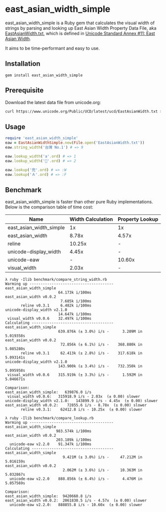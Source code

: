 # east_asian_width_simple

east_asian_width_simple is a Ruby gem that calculates the visual width of strings by parsing and looking up East Asian Width Property Data File, aka [EastAsianWidth.txt](https://www.unicode.org/Public/UCD/latest/ucd/EastAsianWidth.txt), which is defined in [Unicode Standard Annex #11: East Asian Width](https://www.unicode.org/reports/tr11/).

It aims to be time-performant and easy to use.

## Installation

```
gem install east_asian_width_simple
```

## Prerequisite

Download the latest data file from unicode.org:

```sh
curl https://www.unicode.org/Public/UCD/latest/ucd/EastAsianWidth.txt >EastAsianWidth.txt
```

## Usage

```ruby
require 'east_asian_width_simple'
eaw = EastAsianWidthSimple.new(File.open('EastAsianWidth.txt'))
eaw.string_width('台灣 No.1') # => 9

eaw.lookup_width('a'.ord) # => 1
eaw.lookup_width('🐞'.ord) # => 2

eaw.lookup('兜'.ord) # => :W
eaw.lookup('Ａ'.ord) # => :F
```

## Benchmark

east_asian_width_simple is faster than other pure Ruby implementations. Below is the comparison table of time cost:

| Name                    | Width Calculation | Property Lookup |
| ----------------------- | ----------------- | --------------- |
| east_asian_width_simple | 1x                | 1x              |
| east_asian_width        | 8.78x             | 4.57x           |
| reline                  | 10.25x            | -               |
| unicode-display_width   | 4.45x             | -               |
| unicode-eaw             | -                 | 10.60x          |
| visual_width            | 2.03x             | -               |

[east_asian_width]: https://github.com/zhangkaizhao/east_asian_width
[reline]: https://github.com/ruby/reline/blob/master/lib/reline/unicode.rb
[unicode-display_width]: https://github.com/janlelis/unicode-display_width
[unicode]: https://github.com/takahashim/unicode-eaw
[visual_width]: https://github.com/gfx/visual_width.rb

```
λ ruby -Ilib benchmark/compare_string_width.rb
Warming up --------------------------------------
east_asian_width_simple
                        64.173k i/100ms
east_asian_width v0.0.2
                         7.685k i/100ms
       reline v0.3.1     6.482k i/100ms
unicode-display_width v2.1.0
                        14.647k i/100ms
 visual_width v0.0.6    32.497k i/100ms
Calculating -------------------------------------
east_asian_width_simple
                        639.876k (± 3.0%) i/s -      3.209M in   5.019358s
east_asian_width v0.0.2
                         72.856k (± 6.1%) i/s -    368.880k in   5.085280s
       reline v0.3.1     62.413k (± 2.8%) i/s -    317.618k in   5.093141s
unicode-display_width v2.1.0
                        143.900k (± 3.4%) i/s -    732.350k in   5.095958s
 visual_width v0.0.6    315.919k (± 3.3%) i/s -      1.592M in   5.046671s

Comparison:
east_asian_width_simple:   639876.0 i/s
 visual_width v0.0.6:   315918.9 i/s - 2.03x  (± 0.00) slower
unicode-display_width v2.1.0:   143899.9 i/s - 4.45x  (± 0.00) slower
east_asian_width v0.0.2:    72855.6 i/s - 8.78x  (± 0.00) slower
       reline v0.3.1:    62412.8 i/s - 10.25x  (± 0.00) slower
```

```
λ ruby -Ilib benchmark/compare_lookup.rb
Warming up --------------------------------------
east_asian_width_simple
                       983.574k i/100ms
east_asian_width v0.0.2
                       203.189k i/100ms
  unicode-eaw v2.2.0    91.347k i/100ms
Calculating -------------------------------------
east_asian_width_simple
                          9.421M (± 3.0%) i/s -     47.212M in   5.016159s
east_asian_width v0.0.2
                          2.062M (± 3.6%) i/s -     10.363M in   5.032867s
  unicode-eaw v2.2.0    888.856k (± 6.4%) i/s -      4.476M in   5.057569s

Comparison:
east_asian_width_simple:  9420660.8 i/s
east_asian_width v0.0.2:  2061830.5 i/s - 4.57x  (± 0.00) slower
  unicode-eaw v2.2.0:   888855.8 i/s - 10.60x  (± 0.00) slower
```
